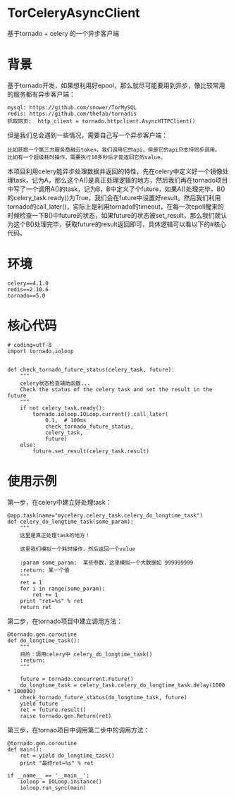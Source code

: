 # TorCeleryAsyncClient
基于tornado + celery 的一个异步客户端 

# 背景
基于tornado开发，如果想利用好epool，那么就尽可能要用到异步，像比较常用的服务都有异步客户端：
```
mysql: https://github.com/snower/TorMySQL
redis: https://github.com/thefab/tornadis
抓取网页:  http_client = tornado.httpclient.AsyncHTTPClient()
```

但是我们总会遇到一些情况，需要自己写一个异步客户端：
```
比如获取一个第三方服务商融云token，我们调用它的api，但是它的api只支持同步调用。
比如有一个超级耗时操作，需要执行10多秒后才能返回它的value。
```
本项目利用celery能异步处理数据并返回的特性，先在celery中定义好一个镜像处理task，记为A，那么这个A()是真正处理逻辑的地方，然后我们再在tornado项目中写了一个调用A()的task，记为B，B中定义了个future，如果A()处理完毕，B()的celery_task.ready()为True，我们会在future中设置好result。然后我们利用tornado的call_later()，实际上是利用tornado的timeout，在每一次epoll醒来的时候检查一下B()中future的状态，如果future的状态被set_result，那么我们就认为这个B()处理完毕，获取future的result返回即可，具体逻辑可以看以下的#核心代码。

# 环境
```
celery==4.1.0
redis==2.10.6
tornado==5.0
```

# 核心代码
```
# coding=utf-8
import tornado.ioloop


def check_tornado_future_status(celery_task, future):
    """
    celery状态检查辅助函数...
    Check the status of the celery task and set the result in the future
    """
    if not celery_task.ready():
        tornado.ioloop.IOLoop.current().call_later(
            0.1,  # 100ms
            check_tornado_future_status,
            celery_task,
            future)
    else:
        future.set_result(celery_task.result)

```

# 使用示例
第一步，在celery中建立好处理task：
```
@app.task(name="mycelery.celery_task.celery_do_longtime_task")
def celery_do_longtime_task(some_param):
    """
    这里是真正处理task的地方！
    
    这里我们模拟一个耗时操作，然后返回一个value

    :param some_param:  某些参数，这里模拟一个大数据如 999999999
    :return: 某一个值
    """
    ret = 1
    for i in range(some_param):
        ret += 1
    print "ret=%s" % ret
    return ret

```
第二步，在tornado项目中建立调用方法：
```
@tornado.gen.coroutine
def do_longtime_task():
    """
    目的：调用celery中 celery_do_longtime_task()
    :return:
    """

    future = tornado.concurrent.Future()
    do_longtime_task = celery_task.celery_do_longtime_task.delay(1000 * 100000)
    check_tornado_future_status(do_longtime_task, future)
    yield future
    ret = future.result()
    raise tornado.gen.Return(ret)
```
第三步，在tornao项目中调用第二步中的调用方法：
```
@tornado.gen.coroutine
def main():
    ret = yield do_longtime_task()
    print "最终ret=%s" % ret

if __name__ == '__main__':
    ioloop = IOLoop.instance()
    ioloop.run_sync(main)
```

